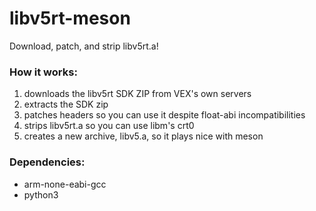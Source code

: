 # libv5rt-meson

Download, patch, and strip libv5rt.a!

### How it works:

1. downloads the libv5rt SDK ZIP from VEX's own servers
2. extracts the SDK zip
3. patches headers so you can use it despite float-abi incompatibilities
4. strips libv5rt.a so you can use libm's crt0
5. creates a new archive, libv5.a, so it plays nice with meson

### Dependencies:

- arm-none-eabi-gcc
- python3
